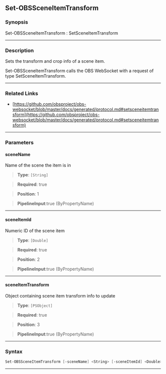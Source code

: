 Set-OBSSceneItemTransform
-------------------------
### Synopsis
Set-OBSSceneItemTransform : SetSceneItemTransform

---
### Description

Sets the transform and crop info of a scene item.


Set-OBSSceneItemTransform calls the OBS WebSocket with a request of type SetSceneItemTransform.

---
### Related Links
* [https://github.com/obsproject/obs-websocket/blob/master/docs/generated/protocol.md#setsceneitemtransform](https://github.com/obsproject/obs-websocket/blob/master/docs/generated/protocol.md#setsceneitemtransform)



---
### Parameters
#### **sceneName**

Name of the scene the item is in



> **Type**: ```[String]```

> **Required**: true

> **Position**: 1

> **PipelineInput**:true (ByPropertyName)



---
#### **sceneItemId**

Numeric ID of the scene item



> **Type**: ```[Double]```

> **Required**: true

> **Position**: 2

> **PipelineInput**:true (ByPropertyName)



---
#### **sceneItemTransform**

Object containing scene item transform info to update



> **Type**: ```[PSObject]```

> **Required**: true

> **Position**: 3

> **PipelineInput**:true (ByPropertyName)



---
### Syntax
```PowerShell
Set-OBSSceneItemTransform [-sceneName] <String> [-sceneItemId] <Double> [-sceneItemTransform] <PSObject> [<CommonParameters>]
```
---
